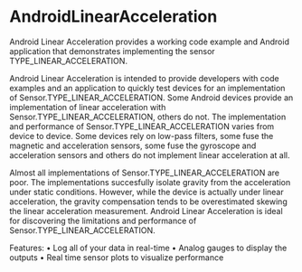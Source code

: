 AndroidLinearAcceleration
=========================

Android Linear Acceleration provides a working code example and Android application that demonstrates implementing the sensor TYPE_LINEAR_ACCELERATION.

Android Linear Acceleration is intended to provide developers with code examples and an application to quickly test devices for an implementation of Sensor.TYPE_LINEAR_ACCELERATION. Some Android devices provide an implementation of linear acceleration with Sensor.TYPE_LINEAR_ACCELERATION, others do not. The implementation and performance of Sensor.TYPE_LINEAR_ACCELERATION varies from device to device. Some devices rely on low-pass filters, some fuse the magnetic and acceleration sensors, some fuse the gyroscope and acceleration sensors and others do not implement linear acceleration at all. 

Almost all implementations of Sensor.TYPE_LINEAR_ACCELERATION are poor. The implementations succesfully isolate gravity from the acceleration under static conditions. However, while the device is actually under linear acceleration, the gravity compensation tends to be overestimated skewing the linear acceleration measurement. Android Linear Acceleration is ideal for discovering the limitations and performance of Sensor.TYPE_LINEAR_ACCELERATION.

Features:
• Log all of your data in real-time
• Analog gauges to display the outputs
• Real time sensor plots to visualize performance
